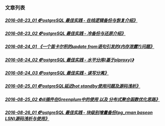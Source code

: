 ### 文章列表
##### [2016-08-23_01 《PostgreSQL 最佳实践 - 在线逻辑备份与恢复介绍》](20160823_01.md)
##### [2016-08-23_02 《PostgreSQL 最佳实践 - 冷备份与还原介绍》](20160823_02.md)
##### [2016-08-24_01 《一个笛卡尔积的update from语句引发的(内存泄露?)问题》](20160824_01.md)
##### [2016-08-24_02 《PostgreSQL 最佳实践 - 水平分库(基于plproxy)》](20160824_02.md)
##### [2016-08-24_03 《PostgreSQL 最佳实践 - 读写分离》](20160824_03.md)
##### [2016-08-25_01 《PostgreSQL延迟hot standby使用问题及源码浅析》](20160825_01.md)
##### [2016-08-25_02 《hll插件在Greenplum中的使用 以及 分布式聚合函数优化思路》](20160825_02.md)
##### [2016-08-26_01 《PostgreSQL 最佳实践 - 块级别增量备份(pg_rman baseon LSN)源码浅析与使用》](20160826_01.md)
